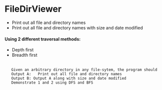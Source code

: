 # FileDirViewer

* Print out all file and directory names </br>
* Print out all file and directory names with size and date modified

#### Using 2 different traversal methods:

* Depth first
* Breadth first 


###### 
       Given an arbitrary directory in any file-sytem, the program should
       Output A:   Print out all file and directory names
       Output B: Output A along with size and date modified
       Demonstrate 1 and 2 using DFS and BFS
